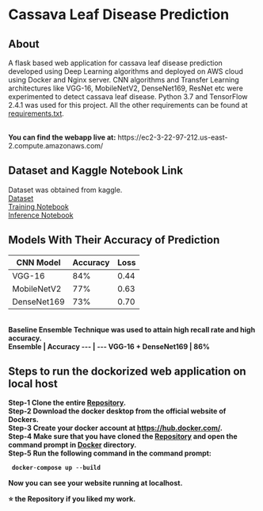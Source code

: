 # Cassava Leaf Disease Prediction

## About
A flask based web application for cassava leaf disease prediction developed using Deep Learning algorithms and deployed on AWS cloud using Docker and Nginx server. 
CNN algorithms and Transfer Learning architectures like VGG-16, MobileNetV2, DenseNet169, ResNet etc were experimented to detect cassava leaf disease. Python 3.7 and TensorFlow 2.4.1 was used for this project.
All the other requirements can be found at [requirements.txt](https://github.com/mohit-keshwani/cassava-leaf-disease/blob/main/Docker/flaskapp-docker/requirements.txt).

<br>
<b>You can find the webapp live at:</b> https://ec2-3-22-97-212.us-east-2.compute.amazonaws.com/ <br>

## Dataset and Kaggle Notebook Link
Dataset was obtained from kaggle.<br>
[Dataset](https://www.kaggle.com/c/cassava-leaf-disease-classification/overview)<br>
[Training Notebook](https://www.kaggle.com/mohitkeshwanii/cassava-ensemble-vgg16-mobilenetv2-densenet169/)<br>
[Inference Notebook](https://www.kaggle.com/mohitkeshwanii/inference-ensemble-vgg16-densenet169/)<br>

## Models With Their Accuracy of Prediction
CNN Model | Accuracy | Loss
--- | --- | ---
VGG-16 | 84% | 0.44
MobileNetV2 | 77% | 0.63
DenseNet169 | 73% | 0.70

<br> <b> Baseline Ensemble Technique was used to attain high recall rate and high accuracy. <br>
Ensemble | Accuracy
--- | ---
VGG-16 + DenseNet169 | 86%

## Steps to run the dockorized web application on local host
**Step-1** Clone the entire [Repository]().<br>
**Step-2** Download the docker desktop from the official website of Dockers.<br>
**Step-3** Create your docker account at https://hub.docker.com/. <br>
**Step-4** Make sure that you have cloned the [Repository]() and open the command prompt in [Docker](https://github.com/mohit-keshwani/cassava-leaf-disease/tree/main/Docker) directory.<br>
**Step-5** Run the following command in the command prompt:<br>
```python
 docker-compose up --build
```
Now you can see your website running at localhost.

<b>⭐ the Repository if you liked my work.</b>
